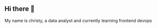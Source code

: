 ## Hi there 👋
My name is christy, a data analyst and currently learning frontend devops
<!--
**Christyve/christyve** is a ✨ _special_ ✨ repository because its `README.md` (this file) appears on your GitHub profile.

Here are some ideas to get you started:

- 🌱 I’m currently learning front end development
- 🤔 I’m looking for help with my daily tasks in frontend devops
- 💬 Ask me about anything you want to know
- 📫 How to reach me: my linkedin profile onmy page

-->
